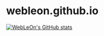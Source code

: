 # webleon.github.io
[![WebLeOn's GitHub stats](https://github-readme-stats.vercel.app/api?username=webleon)](https://github.com/webleon)
